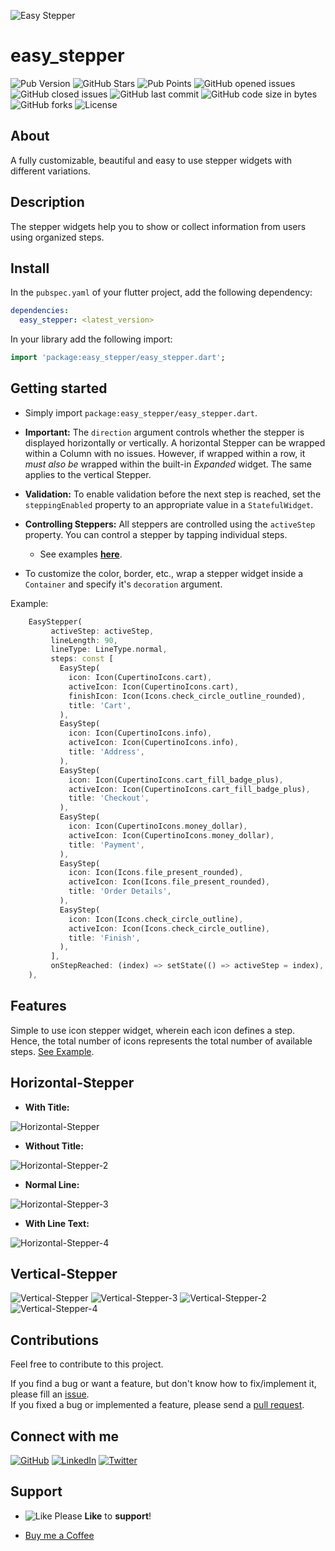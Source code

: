![Easy Stepper](https://github.com/ma7moud3osman/showcase/blob/main/easy_stepper/logo.png)

# easy_stepper

![Pub Version](https://img.shields.io/pub/v/easy_stepper.svg?label=pub.dev&color=blue)
![GitHub Stars](https://img.shields.io/github/stars/ma7moud3osman/easy_stepper?color=yellow&label=Stars)
![Pub Points](https://img.shields.io/pub/points/easy_stepper?color=2E8B57&label=pub%20points)
![GitHub opened issues](https://img.shields.io/github/issues/ma7moud3osman/easy_stepper?color=red)
![GitHub closed issues](https://img.shields.io/github/issues-closed/ma7moud3osman/easy_stepper)
![GitHub last commit](https://img.shields.io/github/last-commit/ma7moud3osman/easy_stepper)
![GitHub code size in bytes](https://img.shields.io/github/languages/code-size/ma7moud3osman/easy_stepper)
![GitHub forks](https://img.shields.io/github/forks/ma7moud3osman/easy_stepper)
![License](https://img.shields.io/badge/License-MIT-purple.svg)

## About

A fully customizable, beautiful and easy to use stepper widgets with different variations.

## Description

The stepper widgets help you to show or collect information from users using organized steps.

## Install

In the `pubspec.yaml` of your flutter project, add the following dependency:

```yaml
dependencies:
  easy_stepper: <latest_version>
```

In your library add the following import:

```dart
import 'package:easy_stepper/easy_stepper.dart';
```

## Getting started

* Simply import `package:easy_stepper/easy_stepper.dart`.

* __Important:__ The `direction` argument controls whether the stepper is displayed horizontally or vertically. A horizontal Stepper can be wrapped within a Column with no issues. However, if wrapped within a row, it _must also be_ wrapped within the built-in _Expanded_ widget. The same applies to the vertical Stepper.

* __Validation:__ To enable validation before the next step is reached, set the `steppingEnabled` property to an appropriate value in a `StatefulWidget`.

* __Controlling Steppers:__ All steppers are controlled using the `activeStep` property. You can control a stepper by tapping individual steps.

    * See examples __[here](https://pub.dev/packages/easy_stepper/example)__.

* To customize the color, border, etc., wrap a stepper widget inside a `Container` and specify it's `decoration` argument.

Example:

```dart
    EasyStepper(
         activeStep: activeStep,
         lineLength: 90,
         lineType: LineType.normal,
         steps: const [
           EasyStep(
             icon: Icon(CupertinoIcons.cart),
             activeIcon: Icon(CupertinoIcons.cart),
             finishIcon: Icon(Icons.check_circle_outline_rounded),
             title: 'Cart',
           ),
           EasyStep(
             icon: Icon(CupertinoIcons.info),
             activeIcon: Icon(CupertinoIcons.info),
             title: 'Address',
           ),
           EasyStep(
             icon: Icon(CupertinoIcons.cart_fill_badge_plus),
             activeIcon: Icon(CupertinoIcons.cart_fill_badge_plus),
             title: 'Checkout',
           ),
           EasyStep(
             icon: Icon(CupertinoIcons.money_dollar),
             activeIcon: Icon(CupertinoIcons.money_dollar),
             title: 'Payment',
           ),
           EasyStep(
             icon: Icon(Icons.file_present_rounded),
             activeIcon: Icon(Icons.file_present_rounded),
             title: 'Order Details',
           ),
           EasyStep(
             icon: Icon(Icons.check_circle_outline),
             activeIcon: Icon(Icons.check_circle_outline),
             title: 'Finish',
           ),
         ],
         onStepReached: (index) => setState(() => activeStep = index),
    ),
```


## Features

Simple to use icon stepper widget, wherein each icon defines a step. Hence, the total number of icons represents the total number of available steps. [See Example](https://pub.dev/packages/easy_stepper/example).

## Horizontal-Stepper

* __With Title:__  

![Horizontal-Stepper](https://github.com/ma7moud3osman/showcase/blob/main/easy_stepper/stepper-horizontal.gif)



* __Without Title:__  

![Horizontal-Stepper-2](https://github.com/ma7moud3osman/showcase/blob/main/easy_stepper/stepper_horizontal_2.gif)


* __Normal Line:__  

![Horizontal-Stepper-3](https://github.com/ma7moud3osman/showcase/blob/main/easy_stepper/horizontal_line.gif)


* __With Line Text:__  

![Horizontal-Stepper-4](https://github.com/ma7moud3osman/showcase/blob/main/easy_stepper/horizontal_text_line.gif)


## Vertical-Stepper

![Vertical-Stepper](https://github.com/ma7moud3osman/showcase/blob/main/easy_stepper/stepper_vertical.gif)       ![Vertical-Stepper-3](https://github.com/ma7moud3osman/showcase/blob/main/easy_stepper/vertical_3.gif)    ![Vertical-Stepper-2](https://github.com/ma7moud3osman/showcase/blob/main/easy_stepper/stepper_vertical_2.gif)   ![Vertical-Stepper-4](https://github.com/ma7moud3osman/showcase/blob/main/easy_stepper/vertical_line.gif)     



## Contributions

Feel free to contribute to this project.

If you find a bug or want a feature, but don't know how to fix/implement it, please fill an [issue](https://github.com/ma7moud3osman/easy_stepper/issues).  
If you fixed a bug or implemented a feature, please send a [pull request](https://github.com/ma7moud3osman/easy_stepper/pulls).

## Connect with me

[![GitHub](https://github.com/ma7moud3osman/showcase/blob/main/icons/github.png)](https://github.com/ma7moud3osman)  [![LinkedIn](https://github.com/ma7moud3osman/showcase/blob/main/icons/linkedin.png)](https://www.linkedin.com/in/ma7moud3osman/)  [![Twitter](https://github.com/ma7moud3osman/showcase/blob/main/icons/twitter.png)](https://twitter.com/MaHmOuD_A_OsMaN) 

## Support

* ![Like](https://github.com/ma7moud3osman/showcase/blob/main/icons/thumbs_up.png) Please __Like__ to __support__!

* [Buy me a Coffee](https://www.buymeacoffee.com/ma7moud3osman)